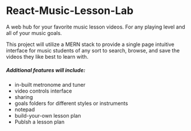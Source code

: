 # React-Music-Lesson-Lab
A web hub for your favorite music lesson videos. For any playing level and all of your music goals.

This project will utilize a MERN stack to provide a single page intuitive interface for music students of any sort to search, browse, and save the videos they like best to learn with. 

##### Additional features will include:
* in-built metronome and tuner
* video controls interface
* sharing
* goals folders for different styles or instruments
* notepad
* build-your-own lesson plan
* Publsh a lesson plan

